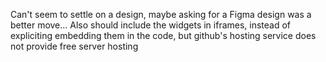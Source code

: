 Can't seem to settle on a design, maybe asking for a Figma design was a better move...
Also should include the widgets in iframes, instead of expliciting embedding them in the code, but github's hosting service does not provide free server hosting
